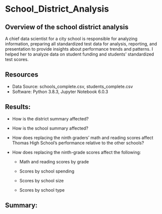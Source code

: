 # School_District_Analysis

## Overview of the school district analysis

A chief data scientist for a city school is responsible for analyzing information, preparing all standardized test data for analysis, reporting, and presentation to provide insights about performance trends and patterns. I helped her to analyze data on student funding and students' standardized test scores.

## Resources

 - Data Source: schools_complete.csv, students_complete.csv
 - Software: Python 3.8.3, Jupyter Notebook 6.0.3

## Results:

 - How is the district summary affected?
 
 - How is the school summary affected?
 
 - How does replacing the ninth graders’ math and reading scores affect Thomas High School’s performance relative to the other schools?
 
 - How does replacing the ninth-grade scores affect the following:
 
    - Math and reading scores by grade
    
    - Scores by school spending
    
    - Scores by school size
    
    - Scores by school type
    

## Summary:

